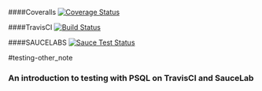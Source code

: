 ####Coveralls
[![Coverage Status](https://coveralls.io/repos/kadowki/testing-evernode/badge.png?branch=master)](https://coveralls.io/r/kadowki/testing-evernode?branch=master)

####TravisCI
[![Build Status](https://travis-ci.org/kadowki/testing-evernode.svg?branch=master)](https://travis-ci.org/kadowki/testing-evernode)


####SAUCELABS
[![Sauce Test Status](https://saucelabs.com/browser-matrix/evernode_test.svg)](https://saucelabs.com/u/evernode_test)

#testing-other_note

### An introduction to testing with PSQL on TravisCI and SauceLab
